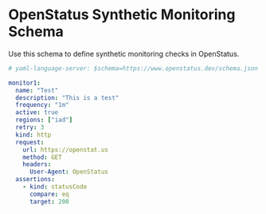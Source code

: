 # OpenStatus Synthetic Monitoring Schema

Use this schema to define synthetic monitoring checks in OpenStatus.

```yaml
# yaml-language-server: $schema=https://www.openstatus.dev/schema.json

monitor1:
  name: "Test"
  description: "This is a test"
  frequency: "1m"
  active: true
  regions: ["iad"]
  retry: 3
  kind: http
  request:
    url: https://openstat.us
    method: GET
    headers:
      User-Agent: OpenStatus
  assertions:
    - kind: statusCode
      compare: eq
      target: 200
```